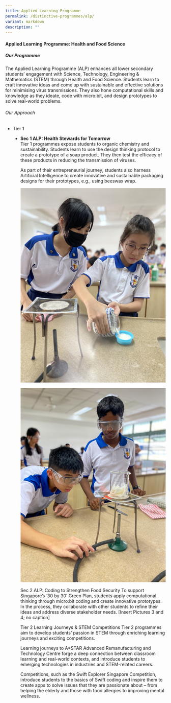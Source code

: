 ```yaml
---
title: Applied Learning Programme
permalink: /distinctive-programmes/alp/
variant: markdown
description: ""
---
```

<h4>Applied Learning Programme: Health and Food Science</h4>

<h5>Our Programme</h5>

The Applied Learning Programme (ALP) enhances all lower secondary students’ engagement with Science, Technology, Engineering &amp; Mathematics (STEM) through Health and Food Science. Students learn to craft innovative ideas and come up with sustainable and effective solutions for minimising virus transmissions. They also hone computational skills and knowledge as they ideate, code with micro:bit, and design prototypes to solve real-world problems. 

<h6>Our Approach</h6>
<ul>
	<li>Tier 1</li>
<ul type="disc">
	<li><b>Sec 1 ALP: Health Stewards for Tomorrow</b>
		<br>Tier 1 programmes expose students to organic chemistry and sustainability. Students learn to use the design thinking protocol to create a prototype of a soap product. They then test the efficacy of these products in reducing the transmission of viruses. 

As part of their entrepreneurial journey, students also harness Artificial Intelligence to create innovative and sustainable packaging designs for their prototypes, e.g., using beeswax wrap. 
		
![](/images/2023images/ALP/picture%201.jpg)
		
![](/images/2023images/ALP/picture%202.jpg)

Sec 2 ALP: Coding to Strengthen Food Security
To support Singapore’s ‘30 by 30’ Green Plan, students apply computational thinking through micro:bit coding and create innovative prototypes. In the process, they collaborate with other students to refine their ideas and address diverse stakeholder needs. 
[Insert Pictures 3 and 4; no caption]




Tier 2
Learning Journeys &amp; STEM Competitions
Tier 2 programmes aim to develop students’ passion in STEM through enriching learning journeys and exciting competitions. 

Learning journeys to A*STAR Advanced Remanufacturing and Technology Centre forge a deep connection between classroom learning and real-world contexts, and introduce students to emerging technologies in industries and STEM-related careers. 

Competitions, such as the Swift Explorer Singapore Competition, introduce students to the basics of Swift coding and inspire them to create apps to solve issues that they are passionate about – from helping the elderly and those with food allergies to improving mental wellness. 
</li></ul></ul>
